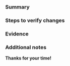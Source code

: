 ### Summary
<!--- Here is where you should provide a brief overview of your changes. This section should be clear and concise, and it should be easy for reviewers to understand.

This section should answer the following questions:

-   What changes have you made?
-   Why have you made these changes?
-   What benefits do these changes provide?

You can use this section to highlight the most important changes that you have made, and to explain the motivation for those changes. You can also describe the benefits that your changes will provide to users or to other developers.-->

### Steps to verify changes
<!--- Here is where you should list the steps that reviewers can follow to verify that your changes are correct and complete. This section should be clear and concise, and it should be easy for reviewers to follow.

- Be specific and concise. The reviewers should be able to understand what they need to do to verify your changes in just a few steps.
- Use clear and concise language. Avoid using jargon or technical terms that the reviewers may not understand.
- Include screenshots or videos if necessary. This can be helpful for demonstrating how to verify complex changes.
- Test your steps before submitting your pull request. This will help to ensure that the reviewers are able to follow your steps and verify your changes without any problems.

-->

### Evidence <!-- (Optional) -->
<!-- Here are some examples of evidence that you can include in your pull request description:

-   Screenshots or videos that demonstrate how your changes work.
-   Unit test results that show that your changes are covered by tests.
-   Integration test results that show that your changes work with other parts of the system.
-   Links to documentation that describes your changes.
 -->

### Additional notes <!-- (Optional) -->
<!--- Add any additional notes or questions you have for the reviewers. -->

**Thanks for your time!**

